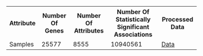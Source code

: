 
<table>
  <tr>
    <th>
      Attribute
    </th>
    <th>
      Number Of Genes
    </th>
    <th>
      Number Of Attributes
    </th>
    <th>
      Number Of Statistically Significant Associations
    </th>
    <th>
      Processed Data
    </th>
  </tr>
  <tr>
    <td>
      Samples
    </td>
    <td>
      25577
    </td>
    <td>
      8555
    </td>
    <td>
      10940561
    </td>
    <td>
      <a href="http://amp.pharm.mssm.edu/lincs-playground/index.php/s/wUd94XHhiCUw3hE?path=%2FGTEx%2FSample" target="_blank">Data</a>
    </td>
  </tr>
</table>
